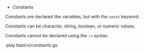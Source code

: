 * Constants

Constants are declared like variables, but with the `const` keyword.

Constants can be character, string, boolean, or numeric values.

Constants cannot be declared using the `:=` syntax.

.play basics/constants.go

